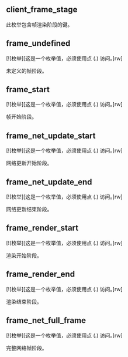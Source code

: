## client_frame_stage

此枚举包含帧渲染阶段的键。

## frame_undefined

[![枚举][这是一个枚举值，必须使用点 (.) 访问。]rw]

未定义的帧阶段。

## frame_start

[![枚举][这是一个枚举值，必须使用点 (.) 访问。]rw]

帧开始阶段。

## frame_net_update_start

[![枚举][这是一个枚举值，必须使用点 (.) 访问。]rw]

网络更新开始阶段。

## frame_net_update_end

[![枚举][这是一个枚举值，必须使用点 (.) 访问。]rw]

网络更新结束阶段。

## frame_render_start

[![枚举][这是一个枚举值，必须使用点 (.) 访问。]rw]

渲染开始阶段。

## frame_render_end

[![枚举][这是一个枚举值，必须使用点 (.) 访问。]rw]

渲染结束阶段。

## frame_net_full_frame

[![枚举][这是一个枚举值，必须使用点 (.) 访问。]rw]

完整网络帧阶段。